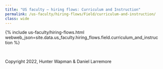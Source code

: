 ```yaml
---
title: "US faculty — hiring flows: Curriculum and Instruction"
permalink: /us-faculty/hiring-flows/Field/curriculum-and-instruction/
class: wide
---
```


{% include us-faculty/hiring-flows.html webweb_json=site.data.us_faculty.hiring_flows.field.curriculum_and_instruction %}

<br>

Copyright 2022, Hunter Wapman & Daniel Larremore